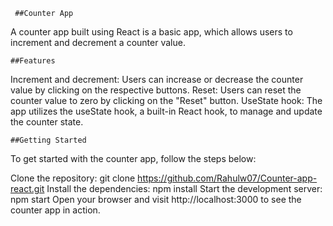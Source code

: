      ##Counter App
A counter app built using React is a basic app, which allows users to increment and decrement a counter value.

    ##Features
Increment and decrement: Users can increase or decrease the counter value by clicking on the respective buttons.
Reset: Users can reset the counter value to zero by clicking on the "Reset" button.
UseState hook: The app utilizes the useState hook, a built-in React hook, to manage and update the counter state.

    ##Getting Started
To get started with the counter app, follow the steps below:

Clone the repository: git clone  https://github.com/Rahulw07/Counter-app-react.git
Install the dependencies: npm install
Start the development server: npm start
Open your browser and visit http://localhost:3000 to see the counter app in action.
